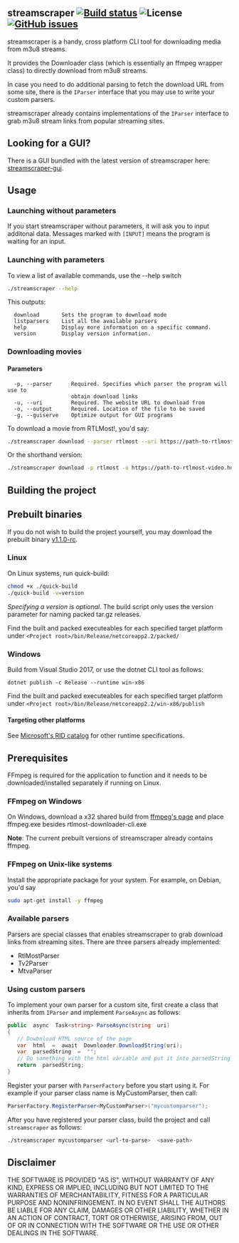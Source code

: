 
## streamscraper [![Build status](https://ci.appveyor.com/api/projects/status/ti9ndirsgqc0ks0u?svg=true)](https://ci.appveyor.com/project/mihaly044/streamscraper) ![License](https://img.shields.io/github/license/mihaly044/streamscraper.svg) [![GitHub issues](https://img.shields.io/github/issues/mihaly044/streamscraper.svg)](https://github.com/mihaly044/streamscraper/issues)

streamscraper is a handy, cross platform CLI tool for downloading media from m3u8 streams.

It provides the Downloader class (which is essentially an ffmpeg wrapper class) to directly download from m3u8 streams.

In case you need to do additional parsing to fetch the download URL from some site, there is the ``IParser`` interface that you may use to write your custom parsers.

streamscraper already contains implementations of the ``IParser`` interface to grab m3u8 stream links from popular streaming sites.

## Looking for a GUI?

There is a GUI bundled with the latest version of streamscraper here: [streamscraper-gui](https://github.com/mihaly044/streamscraper-gui).

## Usage
### Launching without parameters

If you start streamscraper without parameters, it will ask you to input additonal data. Messages marked with `[INPUT]` means the program is waiting for an input.


### Launching with parameters

To view a list of available commands, use the --help switch

```bash
./streamscraper --help
```

This outputs:

```
  download       Sets the program to download mode
  listparsers    List all the available parsers
  help           Display more information on a specific command.
  version        Display version information.
```

### Downloading movies
#### Parameters
```
  -p, --parser      Required. Specifies which parser the program will use to 
                    obtain download links
  -u, --uri         Required. The website URL to download from
  -o, --output      Required. Location of the file to be saved
  -g, --guiserve    Optimize output for GUI programs
```

To download a movie from RTLMost!, you'd say:

```bash
./streamscraper download --parser rtlmost --uri https://path-to-rtlmost-video.hu/example --output video.mp4
```
Or the shorthand version:

```bash
./streamscraper download -p rtlmost -u https://path-to-rtlmost-video.hu/example -o video.mp4
```

## Building the project


## Prebuilt binaries

If you do not wish to build the project yourself, you may download the prebuilt binary [v1.1.0-rc](https://github.com/mihaly044/streamscraper/releases/tag/v1.1.0-rc).

### Linux

On Linux systems, run quick-build:

```bash
chmod +x ./quick-build
./quick-build -v=version
```

*Specifying a version is optional.* The build script only uses the version parameter for naming packed tar.gz releases.

Find the built and packed executeables for each specified target platform under ``<Project root>/bin/Release/netcoreapp2.2/packed/``

  

### Windows
Build from Visual Studio 2017, or use the dotnet CLI tool as follows:

```
dotnet publish -c Release --runtime win-x86
```

Find the built and packed executeables for each specified target platform under ``<Project root>/bin/Release/netcoreapp2.2/win-x86/publish``

#### Targeting other platforms

See [Microsoft's RID catalog](https://docs.microsoft.com/en-us/dotnet/core/rid-catalog) for other runtime specifications.


## Prerequisites

FFmpeg is required for the application to function and it needs to be downloaded/installed separately if running on Linux.

### FFmpeg on Windows

On Windows, download a x32 shared build from [ffmpeg's page](https://ffmpeg.zeranoe.com/builds/) and place ffmpeg.exe besides rtlmost-downloader-cli.exe

**Note**: The current prebuilt versions of streamscraper already contains ffmpeg.

### FFmpeg on Unix-like systems

Install the appropriate package for your system. For example, on Debian, you'd say

```bash
sudo apt-get install -y ffmpeg
```

### Available parsers

Parsers are special classes that enables streamscraper to grab download links from streaming sites. There are three parsers already implemented:

- RtlMostParser
- Tv2Parser
- MtvaParser

### Using custom parsers

To implement your own parser for a custom site, first create a class that inherits from `IParser` and implement ``ParseAsync`` as follows:

```csharp
public  async  Task<string> ParseAsync(string  uri)
{
   // Dowbnload HTML source of the page
   var  html  =  await  Downloader.DownloadString(uri);
   var  parsedString  =  "";
   // Do something with the html variable and put it into parsedString
   return  parsedString;
}
```
Register your parser with `ParserFactory` before you start using it. For example if your parser class name is MyCustomParser, then call:



```csharp
ParserFactory.RegisterParser<MyCustomParser>("mycustomparser");
```

After you have registered your parser class, build the project and call ``streamscraper`` as follows:

```bash
./streamscraper mycustomparser <url-to-parse>  <save-path>
```

## Disclaimer

THE SOFTWARE IS PROVIDED "AS IS", WITHOUT WARRANTY OF ANY KIND,
EXPRESS OR IMPLIED, INCLUDING BUT NOT LIMITED TO THE WARRANTIES OF
MERCHANTABILITY, FITNESS FOR A PARTICULAR PURPOSE AND NONINFRINGEMENT.
IN NO EVENT SHALL THE AUTHORS BE LIABLE FOR ANY CLAIM, DAMAGES OR
OTHER LIABILITY, WHETHER IN AN ACTION OF CONTRACT, TORT OR OTHERWISE,
ARISING FROM, OUT OF OR IN CONNECTION WITH THE SOFTWARE OR THE USE OR
OTHER DEALINGS IN THE SOFTWARE.
